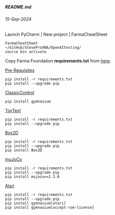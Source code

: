 ##### README.md
###### 15-Sep-2024

Launch PyCharm | New project | FarmaCheatSheet
```
FarmaCheatSheet
~/GitHub/SteveProXNA/OpenAItesting/
source bin activate
```
Copy Farma Foundation __requirements.txt__ from [here](https://github.com/Farama-Foundation/Gymnasium/blob/main/docs/requirements.txt).


[Pre-Requisites](https://gymnasium.farama.org)
```
pip install -r requirements.txt
pip install --upgrade pip
```

[ClassicControl](https://gymnasium.farama.org/environments/classic_control)
```
pip install gymnasium
```

[ToyText](https://gymnasium.farama.org/environments/toy_text)
```
pip install -r requirements.txt
pip install --upgrade pip
```

[Box2D](https://gymnasium.farama.org/environments/box2d)
```
pip install -r requirements.txt
pip install --upgrade pip
pip install Box2D
```

[muJoCo](https://gymnasium.farama.org/environments/mujoco)
```
pip install -r requirements.txt
pip install --upgrade pip
pip install mujoco==2.3.0
```

[Atari](https://gymnasium.farama.org/environments/atari)
```
pip install -r requirements.txt
pip install --upgrade pip
pip install gymnasium[atari]
pip install gymnasium[accept-rom-license]
```